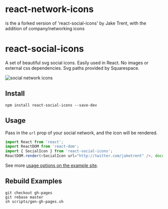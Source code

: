# react-network-icons

is the a forked version of 'react-social-icons' by Jake Trent, with the addition of company/networking icons 

# react-social-icons

A set of beautiful svg social icons.  Easily used in React.  No images or external css dependencies.  Svg paths provided by Squarespace.

![social network icons](http://i.imgur.com/RoIt9OD.png)

## Install

```
npm install react-social-icons --save-dev
```

## Usage

Pass in the `url` prop of your social network, and the icon will be rendered.

```js
import React from 'react';
import ReactDOM from 'react-dom';
import { SocialIcon } from 'react-social-icons';
ReactDOM.render(<SocialIcon url="http://twitter.com/jaketrent" />, document.body);
```

See more [usage options on the example site](http://jaketrent.github.io/react-social-icons/).

## Rebuild Examples

```
git checkout gh-pages
git rebase master
sh scripts/gen-gh-pages.sh
```
